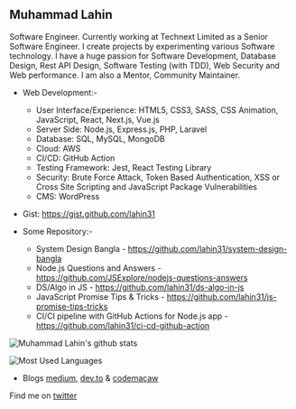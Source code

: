 ## Muhammad Lahin

Software Engineer. Currently working at Technext Limited as a Senior Software Engineer. I create projects by experimenting various Software technology. I have a huge passion for Software Development, Database Design, Rest API Design, Software Testing (with TDD), Web Security and Web performance. I am also a Mentor, Community Maintainer.

* Web Development:-
    * User Interface/Experience: HTML5, CSS3, SASS, CSS Animation, JavaScript, React, Next.js, Vue.js
    * Server Side: Node.js, Express.js, PHP, Laravel
    * Database: SQL, MySQL, MongoDB
    * Cloud: AWS
    * CI/CD: GitHub Action
    * Testing Framework: Jest, React Testing Library
    * Security: Brute Force Attack, Token Based Authentication, XSS or Cross Site Scripting and JavaScript Package Vulnerabilities
    * CMS: WordPress
    
* Gist: https://gist.github.com/lahin31

* Some Repository:-
    * System Design Bangla - https://github.com/lahin31/system-design-bangla
    * Node.js Questions and Answers - https://github.com/JSExplore/nodejs-questions-answers
    * DS/Algo in JS - https://github.com/lahin31/ds-algo-in-js
    * JavaScript Promise Tips & Tricks - https://github.com/lahin31/js-promise-tips-tricks
    * CI/CI pipeline with GitHub Actions for Node.js app - https://github.com/lahin31/ci-cd-github-action

![Muhammad Lahin's github stats](https://github-readme-stats.vercel.app/api?username=lahin31&count_private=true)

![Most Used Languages](https://github-readme-stats.vercel.app/api/top-langs/?username=lahin31&layout=compact)

* Blogs [medium](https://medium.com/@lahin31), [dev.to](https://dev.to/lahin31) & [codemacaw](http://codemacaw.com/)

Find me on [twitter](https://twitter.com/lahin31)
